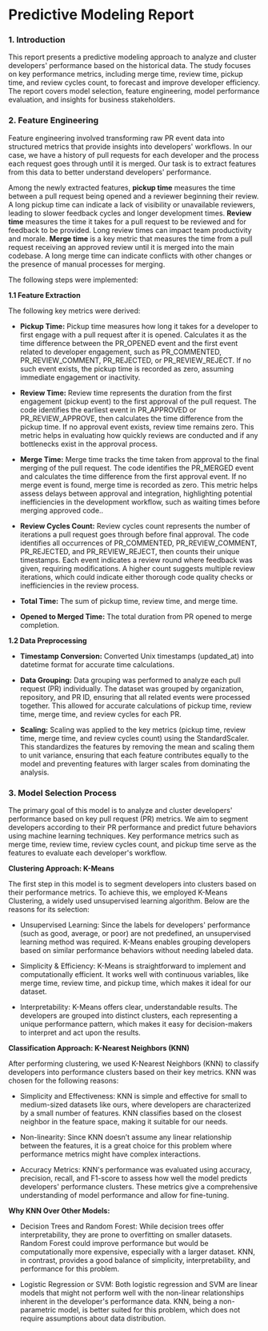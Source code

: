 # Predictive Modeling Report

### 1. Introduction
   
   This report presents a predictive modeling approach to analyze and cluster developers' performance based on the historical data. The study focuses on key
   performance metrics, including merge time, review time, pickup time, and review cycles count, to forecast and improve developer efficiency. The report covers model
   selection, feature engineering, model performance evaluation, and insights for business stakeholders.

### 2. Feature Engineering
   Feature engineering involved transforming raw PR event data into structured metrics that provide insights into developers' workflows. In our case, we have a
   history of pull requests for each developer and the process each request goes through until it is merged. Our task is to extract features from this data to better
   understand developers' performance.

   Among the newly extracted features, __pickup time__ measures the time between a pull request being opened and a reviewer beginning their review. A long pickup
   time can indicate a lack of visibility or unavailable reviewers, leading to slower feedback cycles and longer development times. __Review time__ measures the time
   it takes for a pull request to be reviewed and for feedback to be provided. Long review times can impact team productivity and morale. __Merge time__ is a key
   metric that measures the time from a pull request receiving an approved review until it is merged into the main codebase. A long merge time can indicate conflicts
   with other changes or the presence of manual processes for merging.


The following steps were implemented:

**1.1 Feature Extraction**

The following key metrics were derived:

   - **Pickup Time:** Pickup time measures how long it takes for a developer to first engage with a pull request after it is opened. Calculates it as the time
     difference between the PR_OPENED event and the first event related to developer engagement, such as PR_COMMENTED, PR_REVIEW_COMMENT, PR_REJECTED, or
     PR_REVIEW_REJECT. If no such event exists, the pickup time is recorded as zero, assuming immediate engagement or inactivity.

   - **Review Time:** Review time represents the duration from the first engagement (pickup event) to the first approval of the pull request. The code identifies the
     earliest event in PR_APPROVED or PR_REVIEW_APPROVE, then calculates the time difference from the pickup time. If no approval event exists, review time remains
     zero. This metric helps in evaluating how quickly reviews are conducted and if any bottlenecks exist in the approval process.

   - **Merge Time:** Merge time tracks the time taken from approval to the final merging of the pull request. The code identifies the PR_MERGED event and calculates
     the time difference from the first approval event. If no merge event is found, merge time is recorded as zero. This metric helps assess delays between approval
     and integration, highlighting potential inefficiencies in the development workflow, such as waiting times before merging approved code..

   - **Review Cycles Count:** Review cycles count represents the number of iterations a pull request goes through before final approval. The code
     identifies all occurrences of PR_COMMENTED, PR_REVIEW_COMMENT, PR_REJECTED, and PR_REVIEW_REJECT, then counts their unique timestamps. Each event indicates a
     review round where feedback was given, requiring modifications. A higher count suggests multiple review iterations, which could indicate either thorough code
     quality checks or inefficiencies in the review process.
     
   - **Total Time:** The sum of pickup time, review time, and merge time.

   - **Opened to Merged Time:** The total duration from PR opened to merge completion.

**1.2 Data Preprocessing**

   - **Timestamp Conversion:** Converted Unix timestamps (updated_at) into datetime format for accurate time calculations.

   - **Data Grouping:** Data grouping was performed to analyze each pull request (PR) individually. The dataset was grouped by organization, repository, and PR ID,
     ensuring that all related events were processed together. This allowed for accurate calculations of pickup time, review time, merge time, and review cycles for
     each PR.
   - **Scaling:** Scaling was applied to the key metrics (pickup time, review time, merge time, and review cycles count) using the StandardScaler. This standardizes
     the features by removing the mean and scaling them to unit variance, ensuring that each feature contributes equally to the model and preventing features with
     larger scales from dominating the analysis.

###  3. Model Selection Process
   The primary goal of this model is to analyze and cluster developers' performance based on key pull request (PR) metrics. We aim to segment developers according to
   their PR performance and predict future behaviors using machine learning techniques. Key performance metrics such as merge time, review time, review cycles count,
   and pickup time serve as the features to evaluate each developer's workflow.
   
   **Clustering Approach: K-Means**
   
   The first step in this model is to segment developers into clusters based on their performance metrics. To achieve this, we employed K-Means Clustering, a widely
   used unsupervised learning algorithm. Below are the reasons for its selection:
   - Unsupervised Learning: Since the labels for developers' performance (such as good, average, or poor) are not predefined, an unsupervised learning method was
     required. K-Means enables grouping developers based on similar performance behaviors without needing labeled data.
   
   - Simplicity & Efficiency: K-Means is straightforward to implement and computationally efficient. It works well with continuous variables, like merge time, review
     time, and pickup time, which makes it ideal for our dataset.
   
   - Interpretability: K-Means offers clear, understandable results. The developers are grouped into distinct clusters, each representing a unique performance
     pattern, which makes it easy for decision-makers to interpret and act upon the results.

   **Classification Approach: K-Nearest Neighbors (KNN)**
   
   After performing clustering, we used K-Nearest Neighbors (KNN) to classify developers into performance clusters based on their key metrics. KNN was chosen for the
   following reasons:

   - Simplicity and Effectiveness: KNN is simple and effective for small to medium-sized datasets like ours, where developers are characterized by a small number of
     features. KNN classifies based on the closest neighbor in the feature space, making it suitable for our needs.

   - Non-linearity: Since KNN doesn’t assume any linear relationship between the features, it is a great choice for this problem where performance metrics might have
     complex interactions.

   - Accuracy Metrics: KNN's performance was evaluated using accuracy, precision, recall, and F1-score to assess how well the model predicts developers' performance
     clusters. These metrics give a comprehensive understanding of model performance and allow for fine-tuning.

   **Why KNN Over Other Models:**
   - Decision Trees and Random Forest: While decision trees offer interpretability, they are prone to overfitting on smaller datasets. Random Forest could improve
     performance but would be computationally more expensive, especially with a larger dataset. KNN, in contrast, provides a good balance of simplicity,
     interpretability, and performance for this problem.

   - Logistic Regression or SVM: Both logistic regression and SVM are linear models that might not perform well with the non-linear relationships inherent in the
     developer's performance data. KNN, being a non-parametric model, is better suited for this problem, which does not require assumptions about data distribution.

   
   
